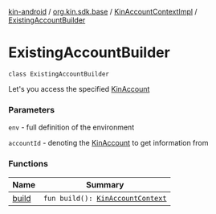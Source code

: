 [kin-android](../../../index.md) / [org.kin.sdk.base](../../index.md) / [KinAccountContextImpl](../index.md) / [ExistingAccountBuilder](./index.md)

# ExistingAccountBuilder

`class ExistingAccountBuilder`

Let's you access the specified [KinAccount](../../../org.kin.sdk.base.models/-kin-account/index.md)

### Parameters

`env` - full definition of the environment

`accountId` - denoting the [KinAccount](../../../org.kin.sdk.base.models/-kin-account/index.md) to get information from

### Functions

| Name | Summary |
|---|---|
| [build](build.md) | `fun build(): `[`KinAccountContext`](../../-kin-account-context/index.md) |
